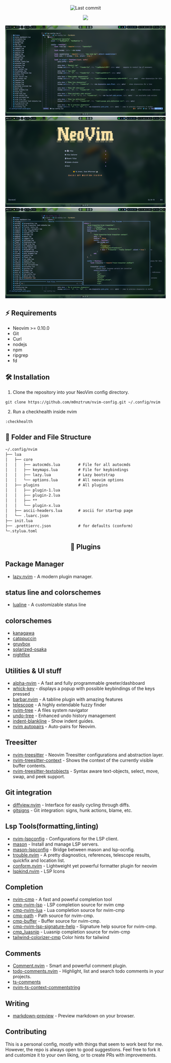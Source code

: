 <div align=center>

![Last commit](https://img.shields.io/github/last-commit/m0nztrum/nvim-config?style=for-the-badge&logo=git&color=000F10&logoColor=dark%20orange&labelColor=302D41)

[![](https://img.shields.io/badge/Neovim-0.10+-blueviolet.svg?style=for-the-badge&color=000F10&logo=Neovim&logoColor=green&labelColor=302D41)](https://github.com/neovim/neovim)

<img alt='opened file' src="./assets/file.png"/>
<img alt='startpage' src="./assets/start.png"/>
<img alt='telescope' src="./assets/tele.png"/>
</div>

## ⚡️ Requirements

-   Neovim >= 0.10.0
-   Git
-   Curl
-   nodejs
-   npm
-   ripgrep
-   fd

## 🛠️ Installation

1. Clone the repository into your NeoVim config directory.

```shell
git clone https://github.com/m0nztrum/nvim-config.git ~/.config/nvim
```

2. Run a checkhealth inside nvim

```
:checkhealth
```

## 📁 Folder and File Structure

```shell
~/.config/nvim
├── lua
│   ├── core
│   │   ├── autocmds.lua        # File for all autocmds
│   │   ├── keymaps.lua         # File for keybindings
│   │   ├── lazy.lua            # Lazy bootstrap
│   │   └── options.lua         # All neovim options
│   ├── plugins                 # All plugins
│   │   ├── plugin-1.lua
│   │   ├── plugin-2.lua
│   │   ├── **
│   │   └── plugin-x.lua
│   ├── ascii-headers.lua       # ascii for startup page
│   └── .luarc.json
├── init.lua
├── .prettierrc.json            # for defaults (conform)
└─.stylua.toml
```

<h2 align='center'>
   🔌 Plugins
</h2>

## Package Manager

-   [lazy.nvim](https://github.com/folke/lazy.nvim) - A modern plugin manager.

## status line and colorschemes

-   [lualine](https://github.com/catppuccin/nvim) - A customizable status line

## colorschemes

-   [kanagawa](https://github.com/rebelot/kanagawa.nvim)
-   [catppuccin](https://github.com/catppuccin/nvim)
-   [gruvbox](https://github.com/ellisonleao/gruvbox.nvim)
-   [solarized-osaka](https://github.com/craftzdog/solarized-osaka.nvim)
-   [nightfox](https://github.com/EdenEast/nightfox.nvim.git)

## Utilities & UI stuff

-   [alpha-nvim](https://github.com/goolord/alpha-nvim) - A fast and fully programmable greeter/dashboard
-   [whick-key](https://github.com/folke/which-key.nvim) - displays a popup with possible keybindings of the keys pressed
-   [barbar.nvim](https://github.com/romgrk/barbar.nvim) - A tabline plugin with amazing features
-   [telescope](https://github.com/nvim-telescope/telescope.nvim) - A highly extendable fuzzy finder
-   [nvim-tree](https://github.com/nvim-tree/nvim-tree.lua) - A files system navigator
-   [undo-tree](https://github.com/mbbill/undotree) - Enhanced undo history management
-   [indent-blankline](https://github.com/lukas-reineke/indent-blankline.nvim) - Show indent guides.
-   [nvim autopairs](https://github.com/windwp/nvim-autopairs) - Auto-pairs for Neovim.

## Treesitter

-   [nvim-treesitter](https://github.com/nvim-treesitter/nvim-treesitter) - Neovim Treesitter configurations and abstraction layer.
-   [nvim-treesitter-context](https://github.com/nvim-treesitter/nvim-treesitter-context) - Shows the context of the currently visible buffer contents.
-   [nvim-treesitter-textobjects](https://github.com/nvim-treesitter/nvim-treesitter-textobjects) - Syntax aware text-objects, select, move, swap, and peek support.

## Git integration

-   [diffview.nvim](https://github.com/sindrets/diffview.nvim) - Interface for easily cycling through diffs.
-   [gitsigns](https://github.com/lewis6991/gitsigns.nvim) - Git integration: signs, hunk actions, blame, etc.

## Lsp Tools(formatting,linting)

-   [nvim-lspconfig](https://github.com/neovim/nvim-lspconfig) - Configurations for the LSP client.
-   [mason](https://github.com/williamboman/mason.nvim) - Install and manage LSP servers.
-   [mason-lspconfig](https://github.com/williamboman/mason-lspconfig.nvim) - Bridge between mason and lsp-ocnfig.
-   [trouble.nvim](https://github.com/folke/trouble.nvim) - A pretty diagnostics, references, telescope results, quickfix and location list.
-   [conform.nvim](https://github.com/stevearc/conform.nvim) - Lightweight yet powerful formatter plugin for neovim
-   [lspkind.nvim](https://github.com/onsails/lspkind.nvim) - LSP Icons

## Completion

-   [nvim-cmp](https://github/com/hrsh7th/nvim-cmp) - A fast and poweful completion tool
-   [cmp-nvim-lsp](https://github.com/hrsh7th/cmp-nvim-lsp) - LSP completion source for nvim cmp
-   [cmp-nvim-lua](https://github.com/hrsh7th/cmp-nvim-lua) - Lua completion source for nvim-cmp
-   [cmp-path](https://github.com/hrsh7th/cmp-path) - Path source for nvim-cmp.
-   [cmp-buffer](https://github.com/hrsh7th/cmp-buffer) - Buffer source for nvim-cmp.
-   [cmp-nvim-lsp-signature-help](https://github.com/hrsh7th/cmp-nvim-lsp-signature-help) - Signature help source for nvim-cmp.
-   [cmp_luasnip](https://github.com/saadparwaiz1/cmp_luasnip) - Luasnip completion source for nvim-cmp
-   [tailwind-colorizer-cmp](https://github.com/roobert/tailwindcss-colorizer-cmp.nvim.git) Color hints for tailwind

## Comments

-   [Comment.nvim](https://github.com/numToStr/Comment.nvim) - Smart and powerful comment plugin.
-   [todo-comments.nvim](https://github.com/folke/todo-comments.nvim) - Highlight, list and search todo comments in your projects.
-   [ts-comments](https://github.com/folke/ts-comments.nvim.git)
-   [nvim-ts-context-commentstring](https://github.com/JoosepAlviste/nvim-ts-context-commentstring.git)

## Writing

-   [markdown-preview](https://github.com/iamcco/markdown-preview.nvim) - Preview markdown on your browser.

## Contributing

This is a personal config, mostly with things that seem to work best for me.
However, the repo is always open to good suggestions.
Feel free to fork it and customize it to your own liking, or to create PRs with improvements.
